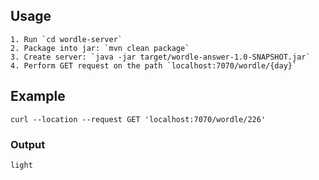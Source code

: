 ## Usage

```
1. Run `cd wordle-server`
2. Package into jar: `mvn clean package`
3. Create server: `java -jar target/wordle-answer-1.0-SNAPSHOT.jar`
4. Perform GET request on the path `localhost:7070/wordle/{day}`
```

## Example

`curl --location --request GET 'localhost:7070/wordle/226'`

### Output

`light`
